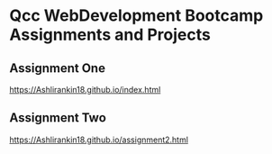 # Qcc WebDevelopment Bootcamp Assignments and Projects

## Assignment One
https://Ashlirankin18.github.io/index.html

## Assignment Two 
https://Ashlirankin18.github.io/assignment2.html
